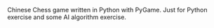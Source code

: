 Chinese Chess game written in Python with PyGame. Just for Python exercise and some AI algorithm exercise.